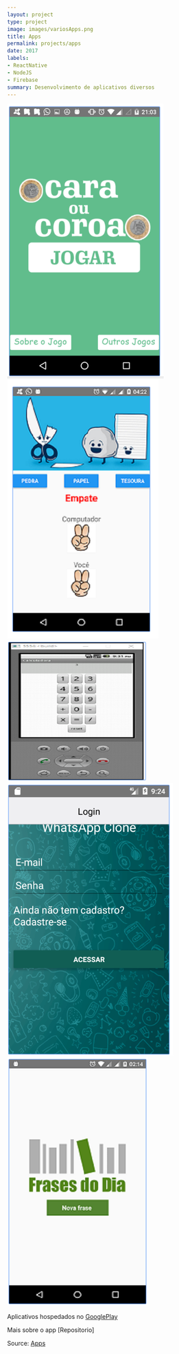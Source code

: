 ```yaml
---
layout: project
type: project
image: images/variosApps.png
title: Apps
permalink: projects/apps
date: 2017
labels:
- ReactNative
- NodeJS
- Firebase
summary: Desenvolvimento de aplicativos diversos
---
```


<div class="ui small rounded images">
  <img class="ui image" src="../images/caraCoroa.jpg">
  <img class="ui image" src="../images/tesouraPapel.png">
  <img class="ui image" src="../images/calculadora.png">
</div>

<div class="ui small rounded images">
  <img class="ui image" src="../images/whatsappClone.png">
  <img class="ui image" src="../images/frases.png">
</div>

Aplicativos hospedados no <a href="https://play.google.com/store/search?q=alexjosesilva&hl=pt_BR">GooglePlay</a>


Mais sobre o app [Repositorio]

Source: <a href="https://github.com/alexjosesilva/Curso-React-Native">
	<i class="large github icon"></i> Apps
</a>

